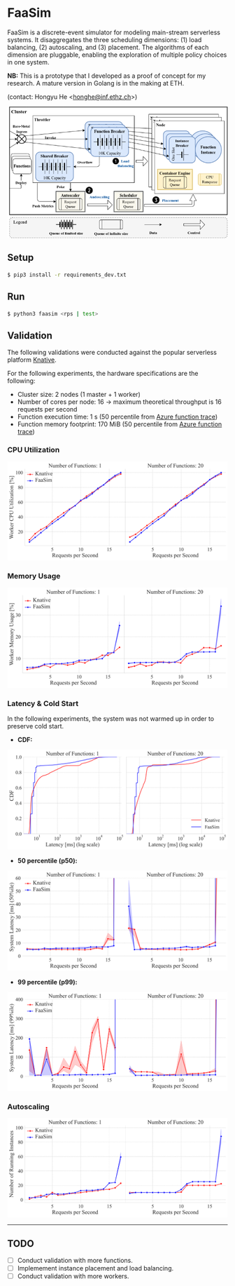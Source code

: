 # FaaSim

FaaSim is a discrete-event simulator for modeling main-stream serverless systems.
It disaggregates the three scheduling dimensions: (1) load balancing, (2) autoscaling, and (3) placement. The algorithms of each dimension are pluggable, enabling the exploration of multiple policy choices in one system.

**NB:** This is a prototype that I developed as a proof of concept for my research. A mature version in Golang is in the making at ETH. 

(contact: Hongyu He \<honghe@inf.ethz.ch\>)

![Architecture of FaaSim](.github/figures/faasim_arch.png?raw=true "Architecture of FaaSim")

## Setup

```bash
$ pip3 install -r requirements_dev.txt
```

## Run

```bash
$ python3 faasim <rps | test>
```

## Validation

The following validations were conducted against the popular serverless platform [Knative](https://knative.dev/docs/about/testimonials/).

For the following experiments, the hardware specifications are the following:
* Cluster size: 2 nodes (1 master + 1 worker)
* Number of cores per node: 16 -> maximum theoretical throughput is 16 requests per second
* Function execution time: 1 s (50 percentile from [Azure function trace](https://github.com/Azure/AzurePublicDataset/blob/master/AzureFunctionsDataset2019.md))
* Function memory footprint: 170 MiB (50 percentile from [Azure function trace](https://github.com/Azure/AzurePublicDataset/blob/master/AzureFunctionsDataset2019.md))

### CPU Utilization

![Validation of CPU utilization](.github/figures/validate_cpu.png?raw=true "Validation of CPU Utilization")

### Memory Usage

![Validation of memory usage](.github/figures/validate_mem.png?raw=true "Validation of Memory Usage")

### Latency & Cold Start

In the following experiments, the system was not warmed up in order to preserve cold start.

* **CDF:**

![Validation of Queuing Latency](.github/figures/validate_latcdf.png?raw=true "Validation of Queuing Latency")

* **50 percentile (p50):**

![Validation of p50 Queuing Latency](.github/figures/validate_latp50.png?raw=true "Validation of p50 Queuing Latency")

* **99 percentile (p99):**

![Validation of p99 Queuing Latency](.github/figures/validate_latp99.png?raw=true "Validation of p99 Queuing Latency")

### Autoscaling

![Validation of Autoscaling](.github/figures/validate_scale.png?raw=true "Validation of Autoscaling")


---
## TODO

- [ ] Conduct validation with more functions.
- [ ] Implemement instance placement and load balancing.
- [ ] Conduct validation with more workers.
